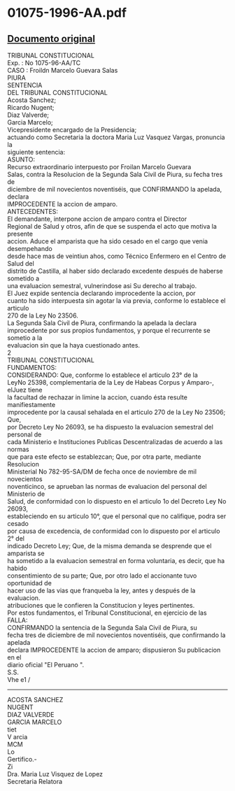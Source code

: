 
01075-1996-AA.pdf
=================
  
[Documento original](https://tc.gob.pe/jurisprudencia/1997/01075-1996-AA.pdf)  
---  
TRIBUNAL CONSTITUCIONAL  
Exp. : No 1075-96-AA/TC  
CASO : Froildn Marcelo Guevara Salas  
PIURA  
SENTENCIA  
DEL TRIBUNAL CONSTITUCIONAL  
Acosta Sanchez;  
Ricardo Nugent;  
Diaz Valverde;  
Garcia Marcelo;  
Vicepresidente encargado de la Presidencia;  
actuando como Secretaria la doctora Maria Luz Vasquez Vargas, pronuncia la  
siguiente sentencia:  
ASUNTO:  
Recurso extraordinario interpuesto por Froilan Marcelo Guevara  
Salas, contra la Resolucion de la Segunda Sala Civil de Piura, su fecha tres de  
diciembre de mil novecientos noventiséis, que CONFIRMANDO la apelada, declara  
IMPROCEDENTE la accion de amparo.  
ANTECEDENTES:  
El demandante, interpone accion de amparo contra el Director  
Regional de Salud y otros, afin de que se suspenda el acto que motiva la presente  
accion. Aduce el amparista que ha sido cesado en el cargo que venia desempehando  
desde hace mas de veintiun ahos, como Técnico Enfermero en el Centro de Salud del  
distrito de Castilla, al haber sido declarado excedente después de haberse sometido a  
una evaluacion semestral, vulnerindose asi Su derecho al trabajo.  
El Juez expide sentencia declarando improcedente la accion, por  
cuanto ha sido interpuesta sin agotar la via previa, conforme lo establece el articulo  
270 de la Ley No 23506.  
La Segunda Sala Civil de Piura, confirmando la apelada la declara  
improcedente por sus propios fundamentos, y porque el recurrente se sometio a la  
evaluacion sin que la haya cuestionado antes.  
2  
TRIBUNAL CONSTITUCIONAL  
FUNDAMENTOS:  
CONSIDERANDO: Que, conforme lo establece el articulo 23° de la  
LeyNo 25398, complementaria de la Ley de Habeas Corpus y Amparo-, elJuez tiene  
la facultad de rechazar in limine la accion, cuando ésta resulte manifiestamente  
improcedente por la causal sehalada en el articulo 270 de la Ley No 23506; Que,  
por Decreto Ley No 26093, se ha dispuesto la evaluacion semestral del personal de  
cada Ministerio e Instituciones Publicas Descentralizadas de acuerdo a las normas  
que para este efecto se establezcan; Que, por otra parte, mediante Resolucion  
Ministerial No 782-95-SA/DM de fecha once de noviembre de mil novecientos  
noventicinco, se aprueban las normas de evaluacion del personal del Ministerio de  
Salud, de conformidad con lo dispuesto en el articulo 1o del Decreto Ley No 26093,  
estableciendo en su articulo 10°, que el personal que no califique, podra ser cesado  
por causa de excedencia, de conformidad con lo dispuesto por el articulo 2° del  
indicado Decreto Ley; Que, de la misma demanda se desprende que el amparista se  
ha sometido a la evaluacion semestral en forma voluntaria, es decir, que ha habido  
consentimiento de su parte; Que, por otro lado el accionante tuvo oportunidad de  
hacer uso de las vias que franqueba la ley, antes y después de la evaluacion.  
atribuciones que le confieren la Constitucion y leyes pertinentes.  
Por estos fundamentos, el Tribunal Constitucional, en ejercicio de las  
FALLA:  
CONFIRMANDO la sentencia de la Segunda Sala Civil de Piura, su  
fecha tres de diciembre de mil novecientos noventiséis, que confirmando la apelada  
declara IMPROCEDENTE la accion de amparo; dispusieron Su publicacion en el  
diario oficial "El Peruano ".  
S.S.  
Vhe e1  /  
- - -  
ACOSTA SANCHEZ  
NUGENT  
DIAZ VALVERDE  
GARCIA MARCELO  
tiet  
V arcia  
MCM  
Lo  
Gertifico.-  
Zi  
Dra. Maria Luz Visquez de Lopez  
Secretaria Relatora